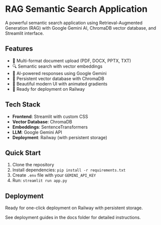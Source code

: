 # RAG Semantic Search Application

A powerful semantic search application using Retrieval-Augmented Generation (RAG) with Google Gemini AI, ChromaDB vector database, and Streamlit interface.

## Features

- 📄 Multi-format document upload (PDF, DOCX, PPTX, TXT)
- 🔍 Semantic search with vector embeddings
- 🤖 AI-powered responses using Google Gemini
- 💾 Persistent vector database with ChromaDB
- 🎨 Beautiful modern UI with animated gradients
- 🚀 Ready for deployment on Railway

## Tech Stack

- **Frontend**: Streamlit with custom CSS
- **Vector Database**: ChromaDB
- **Embeddings**: SentenceTransformers
- **LLM**: Google Gemini API
- **Deployment**: Railway (with persistent storage)

## Quick Start

1. Clone the repository
2. Install dependencies: `pip install -r requirements.txt`
3. Create `.env` file with your `GEMINI_API_KEY`
4. Run: `streamlit run app.py`

## Deployment

Ready for one-click deployment on Railway with persistent storage.

See deployment guides in the docs folder for detailed instructions.
